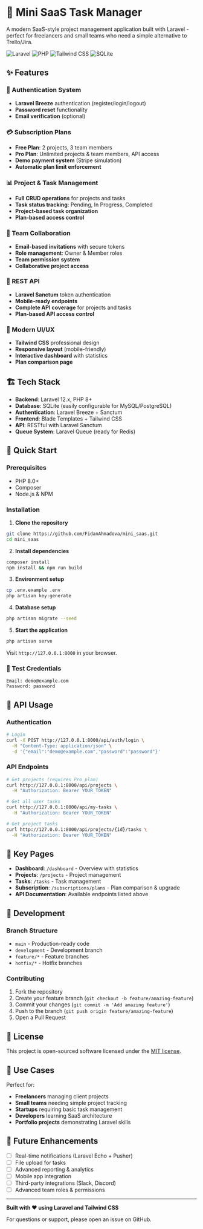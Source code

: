 # 🚀 Mini SaaS Task Manager

A modern SaaS-style project management application built with Laravel - perfect for freelancers and small teams who need a simple alternative to Trello/Jira.

![Laravel](https://img.shields.io/badge/Laravel-12.x-FF2D20?style=for-the-badge&logo=laravel&logoColor=white)
![PHP](https://img.shields.io/badge/PHP-8%2B-777BB4?style=for-the-badge&logo=php&logoColor=white)
![Tailwind CSS](https://img.shields.io/badge/Tailwind_CSS-38B2AC?style=for-the-badge&logo=tailwind-css&logoColor=white)
![SQLite](https://img.shields.io/badge/SQLite-07405E?style=for-the-badge&logo=sqlite&logoColor=white)

## ✨ Features

### 🔐 Authentication System
- **Laravel Breeze** authentication (register/login/logout)
- **Password reset** functionality
- **Email verification** (optional)

### 💳 Subscription Plans
- **Free Plan**: 2 projects, 3 team members
- **Pro Plan**: Unlimited projects & team members, API access
- **Demo payment system** (Stripe simulation)
- **Automatic plan limit enforcement**

### 📊 Project & Task Management
- **Full CRUD operations** for projects and tasks
- **Task status tracking**: Pending, In Progress, Completed
- **Project-based task organization**
- **Plan-based access control**

### 👥 Team Collaboration
- **Email-based invitations** with secure tokens
- **Role management**: Owner & Member roles
- **Team permission system**
- **Collaborative project access**

### 🔗 REST API
- **Laravel Sanctum** token authentication
- **Mobile-ready endpoints**
- **Complete API coverage** for projects and tasks
- **Plan-based API access control**

### 🎨 Modern UI/UX
- **Tailwind CSS** professional design
- **Responsive layout** (mobile-friendly)
- **Interactive dashboard** with statistics
- **Plan comparison page**

## 🏗️ Tech Stack

- **Backend**: Laravel 12.x, PHP 8+
- **Database**: SQLite (easily configurable for MySQL/PostgreSQL)
- **Authentication**: Laravel Breeze + Sanctum
- **Frontend**: Blade Templates + Tailwind CSS
- **API**: RESTful with Laravel Sanctum
- **Queue System**: Laravel Queue (ready for Redis)

## 🚀 Quick Start

### Prerequisites
- PHP 8.0+
- Composer
- Node.js & NPM

### Installation

1. **Clone the repository**
```bash
git clone https://github.com/FidanAhmadova/mini_saas.git
cd mini_saas
```

2. **Install dependencies**
```bash
composer install
npm install && npm run build
```

3. **Environment setup**
```bash
cp .env.example .env
php artisan key:generate
```

4. **Database setup**
```bash
php artisan migrate --seed
```

5. **Start the application**
```bash
php artisan serve
```

Visit `http://127.0.0.1:8000` in your browser.

### 🧪 Test Credentials
```
Email: demo@example.com
Password: password
```

## 📱 API Usage

### Authentication
```bash
# Login
curl -X POST http://127.0.0.1:8000/api/auth/login \
  -H "Content-Type: application/json" \
  -d '{"email":"demo@example.com","password":"password"}'
```

### API Endpoints
```bash
# Get projects (requires Pro plan)
curl http://127.0.0.1:8000/api/projects \
  -H "Authorization: Bearer YOUR_TOKEN"

# Get all user tasks
curl http://127.0.0.1:8000/api/my-tasks \
  -H "Authorization: Bearer YOUR_TOKEN"

# Get project tasks
curl http://127.0.0.1:8000/api/projects/{id}/tasks \
  -H "Authorization: Bearer YOUR_TOKEN"
```

## 🌟 Key Pages

- **Dashboard**: `/dashboard` - Overview with statistics
- **Projects**: `/projects` - Project management
- **Tasks**: `/tasks` - Task management
- **Subscription**: `/subscriptions/plans` - Plan comparison & upgrade
- **API Documentation**: Available endpoints listed above

## 🔧 Development

### Branch Structure
- `main` - Production-ready code
- `development` - Development branch
- `feature/*` - Feature branches
- `hotfix/*` - Hotfix branches

### Contributing
1. Fork the repository
2. Create your feature branch (`git checkout -b feature/amazing-feature`)
3. Commit your changes (`git commit -m 'Add amazing feature'`)
4. Push to the branch (`git push origin feature/amazing-feature`)
5. Open a Pull Request

## 📝 License

This project is open-sourced software licensed under the [MIT license](https://opensource.org/licenses/MIT).

## 🎯 Use Cases

Perfect for:
- **Freelancers** managing client projects
- **Small teams** needing simple project tracking
- **Startups** requiring basic task management
- **Developers** learning SaaS architecture
- **Portfolio projects** demonstrating Laravel skills

## 🔮 Future Enhancements

- [ ] Real-time notifications (Laravel Echo + Pusher)
- [ ] File upload for tasks
- [ ] Advanced reporting & analytics
- [ ] Mobile app integration
- [ ] Third-party integrations (Slack, Discord)
- [ ] Advanced team roles & permissions

---

**Built with ❤️ using Laravel and Tailwind CSS**

For questions or support, please open an issue on GitHub.